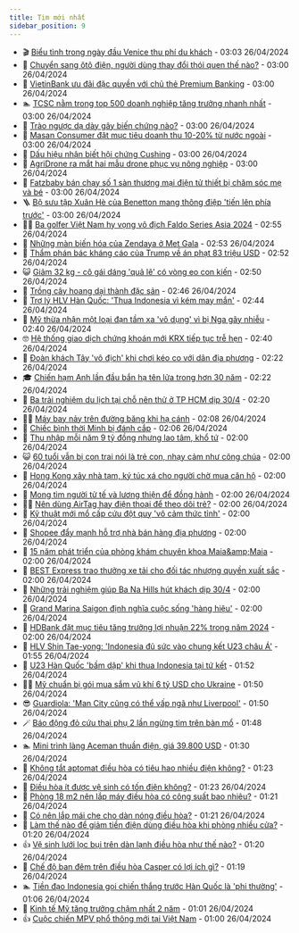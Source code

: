 ```yaml
---
title: Tim mới nhất
sidebar_position: 9
---
```


<!-- vnexpress-tin-moi-nhat:START -->
- 🎬 [Biểu tình trong ngày đầu Venice thu phí du khách](https://vnexpress.net/bieu-tinh-trong-ngay-dau-venice-thu-phi-du-khach-4738539.html) - 03:03 26/04/2024
- 🐎 [Chuyển sang ôtô điện, người dùng thay đổi thói quen thế nào?](https://vnexpress.net/chuyen-sang-oto-dien-nguoi-dung-thay-doi-thoi-quen-the-nao-4739125.html) - 03:00 26/04/2024
- 🦍 [VietinBank ưu đãi đặc quyền với chủ thẻ Premium Banking](https://vnexpress.net/vietinbank-uu-dai-dac-quyen-voi-chu-the-premium-banking-4739114.html) - 03:00 26/04/2024
- 🏊 [TCSC nằm trong top 500 doanh nghiệp tăng trưởng nhanh nhất](https://vnexpress.net/tcsc-nam-trong-top-500-doanh-nghiep-tang-truong-nhanh-nhat-4739086.html) - 03:00 26/04/2024
- 🎊 [Trào ngược dạ dày gây biến chứng nào?](https://vnexpress.net/trao-nguoc-da-day-gay-bien-chung-nao-4739067.html) - 03:00 26/04/2024
- 🎃 [Masan Consumer đặt mục tiêu doanh thu 10-20% từ nước ngoài](https://vnexpress.net/masan-consumer-dat-muc-tieu-doanh-thu-10-20-tu-nuoc-ngoai-4739050.html) - 03:00 26/04/2024
- 🧰 [Dấu hiệu nhận biết hội chứng Cushing](https://vnexpress.net/dau-hieu-nhan-biet-hoi-chung-cushing-4738977.html) - 03:00 26/04/2024
- 🔭 [AgriDrone ra mắt hai mẫu drone phục vụ nông nghiệp](https://vnexpress.net/agridrone-ra-mat-hai-mau-drone-phuc-vu-nong-nghiep-4738966.html) - 03:00 26/04/2024
- 🫶 [Fatzbaby bán chạy số 1 sàn thương mại điện tử thiết bị chăm sóc mẹ và bé](https://vnexpress.net/fatzbaby-ban-chay-so-1-san-thuong-mai-dien-tu-thiet-bi-cham-soc-me-va-be-4738591.html) - 03:00 26/04/2024
- 🪜 [Bộ sưu tập Xuân Hè của Benetton mang thông điệp &#39;tiến lên phía trước&#39;](https://vnexpress.net/bo-suu-tap-xuan-he-cua-benetton-mang-thong-diep-tien-len-phia-truoc-4736770.html) - 03:00 26/04/2024
- 👨‍🏫 [Ba golfer Việt Nam hy vọng vô địch Faldo Series Asia 2024](https://vnexpress.net/ba-golfer-viet-nam-hy-vong-vo-dich-faldo-series-asia-2024-4739145.html) - 02:55 26/04/2024
- 🎊 [Những màn biến hóa của Zendaya ở Met Gala](https://vnexpress.net/nhung-man-bien-hoa-cua-zendaya-o-met-gala-4737268.html) - 02:53 26/04/2024
- 🎊 [Thẩm phán bác kháng cáo của Trump về án phạt 83 triệu USD](https://vnexpress.net/tham-phan-bac-khang-cao-cua-trump-ve-an-phat-83-trieu-usd-4739081.html) - 02:52 26/04/2024
- 😺 [Giảm 32 kg - cô gái dáng &#39;quả lê&#39; có vòng eo con kiến](https://vnexpress.net/giam-32-kg-co-gai-dang-qua-le-co-vong-eo-con-kien-4738250.html) - 02:50 26/04/2024
- 🐘 [Trồng cây hoang dại thành đặc sản](https://vnexpress.net/trong-cay-hoang-dai-thanh-dac-san-4738623.html) - 02:46 26/04/2024
- 🌁 [Trợ lý HLV Hàn Quốc: &#39;Thua Indonesia vì kém may mắn&#39;](https://vnexpress.net/tro-ly-hlv-han-quoc-thua-indonesia-vi-kem-may-man-4739113.html) - 02:44 26/04/2024
- 🐲 [Mỹ thừa nhận một loại đạn tầm xa &#39;vô dụng&#39; vì bị Nga gây nhiễu](https://vnexpress.net/my-thua-nhan-mot-loai-dan-tam-xa-vo-dung-vi-bi-nga-gay-nhieu-4739054.html) - 02:40 26/04/2024
- 🤓 [Hệ thống giao dịch chứng khoán mới KRX tiếp tục trễ hẹn](https://vnexpress.net/he-thong-giao-dich-chung-khoan-moi-krx-tiep-tuc-tre-hen-4739106.html) - 02:40 26/04/2024
- 💪 [Đoàn khách Tây &#39;vô địch&#39; khi chơi kéo co với dân địa phương](https://vnexpress.net/doan-khach-tay-vo-dich-khi-choi-keo-co-voi-dan-dia-phuong-4738598.html) - 02:22 26/04/2024
- 🎓 [Chiến hạm Anh lần đầu bắn hạ tên lửa trong hơn 30 năm](https://vnexpress.net/chien-ham-anh-lan-dau-ban-ha-ten-lua-trong-hon-30-nam-4739043.html) - 02:22 26/04/2024
- 🫣 [Ba trải nghiệm du lịch tại chỗ nên thử ở TP HCM dịp 30/4](https://vnexpress.net/ba-trai-nghiem-du-lich-tai-cho-nen-thu-o-tp-hcm-dip-30-4-4738988.html) - 02:20 26/04/2024
- 🧑‍💻 [Máy bay nảy trên đường băng khi hạ cánh](https://vnexpress.net/may-bay-nay-tren-duong-bang-khi-ha-canh-4739057.html) - 02:08 26/04/2024
- 🐲 [Chiếc bình thời Minh bị đánh cắp](https://vnexpress.net/chiec-binh-thoi-minh-bi-danh-cap-4739037.html) - 02:06 26/04/2024
- 🌝 [Thu nhập mỗi năm 9 tỷ đồng nhưng lao tâm, khổ tứ](https://vnexpress.net/thu-nhap-moi-nam-9-ty-dong-tu-do-tai-chinh-4738872.html) - 02:00 26/04/2024
- 😺 [60 tuổi vẫn bị con trai nói là trẻ con, nhạy cảm như công chúa](https://vnexpress.net/60-tuoi-van-bi-con-trai-noi-la-tre-con-nhay-cam-nhu-cong-chua-4739032.html) - 02:00 26/04/2024
- 🐎 [Hong Kong xây nhà tạm, ký túc xá cho người chờ mua căn hộ](https://vnexpress.net/hong-kong-xay-nha-tam-ky-tuc-xa-cho-nguoi-cho-mua-can-ho-4738921.html) - 02:00 26/04/2024
- 🎡 [Mong tìm người tử tế và lương thiện để đồng hành](https://vnexpress.net/mong-tim-nguoi-tu-te-va-luong-thien-de-dong-hanh-4738330.html) - 02:00 26/04/2024
- 👨‍🏫 [Nên dùng AirTag hay điện thoại để theo dõi trẻ?](https://vnexpress.net/nen-dung-airtag-hay-dien-thoai-de-theo-doi-tre-4738996.html) - 02:00 26/04/2024
- 🦆 [Kỹ thuật mới mổ cấp cứu đột quỵ &#39;vô cảm thức tỉnh&#39;](https://vnexpress.net/ky-thuat-moi-mo-cap-cuu-dot-quy-vo-cam-thuc-tinh-4738974.html) - 02:00 26/04/2024
- 🚦 [Shopee đẩy mạnh hỗ trợ nhà bán hàng địa phương](https://vnexpress.net/shopee-day-manh-ho-tro-nha-ban-hang-dia-phuong-4738880.html) - 02:00 26/04/2024
- 💫 [15 năm phát triển của phòng khám chuyên khoa Maia&amp;amp;Maia](https://vnexpress.net/15-nam-phat-trien-cua-phong-kham-chuyen-khoa-maia-maia-4738873.html) - 02:00 26/04/2024
- 🎉 [BEST Express trao thưởng xe tải cho đối tác nhượng quyền xuất sắc](https://vnexpress.net/best-express-trao-thuong-xe-tai-cho-doi-tac-nhuong-quyen-xuat-sac-4738830.html) - 02:00 26/04/2024
- 🌋 [Những trải nghiệm giúp Ba Na Hills hút khách dịp 30/4](https://vnexpress.net/nhung-trai-nghiem-giup-ba-na-hills-hut-khach-dip-30-4-4738742.html) - 02:00 26/04/2024
- 🤖 [Grand Marina Saigon định nghĩa cuộc sống &#39;hàng hiệu&#39;](https://vnexpress.net/grand-marina-saigon-dinh-nghia-cuoc-song-hang-hieu-4738190.html) - 02:00 26/04/2024
- 🦏 [HDBank đặt mục tiêu tăng trưởng lợi nhuận 22% trong năm 2024](https://vnexpress.net/hdbank-dat-muc-tieu-tang-truong-loi-nhuan-22-trong-nam-2024-4737638.html) - 02:00 26/04/2024
- 🦩 [HLV Shin Tae-yong: &#39;Indonesia đủ sức vào chung kết U23 châu Á&#39;](https://vnexpress.net/hlv-shin-tae-yong-indonesia-du-suc-vao-chung-ket-u23-chau-a-4739055.html) - 01:55 26/04/2024
- 👺 [U23 Hàn Quốc &#39;bầm dập&#39; khi thua Indonesia tại tứ kết](https://vnexpress.net/u23-han-quoc-bam-dap-khi-thua-indonesia-tai-tu-ket-4739080.html) - 01:52 26/04/2024
- 🧑‍🏫 [Mỹ chuẩn bị gói mua sắm vũ khí 6 tỷ USD cho Ukraine](https://vnexpress.net/my-chuan-bi-goi-mua-sam-vu-khi-6-ty-usd-cho-ukraine-4739056.html) - 01:50 26/04/2024
- 😎 [Guardiola: &#39;Man City cũng có thể vấp ngã như Liverpool&#39;](https://vnexpress.net/guardiola-man-city-cung-co-the-vap-nga-nhu-liverpool-4739020.html) - 01:50 26/04/2024
- 🪄 [Báo động đỏ cứu thai phụ 2 lần ngừng tim trên bàn mổ](https://vnexpress.net/bao-dong-do-cuu-thai-phu-2-lan-ngung-tim-tren-ban-mo-4739045.html) - 01:48 26/04/2024
- 🏊 [Mini trình làng Aceman thuần điện, giá 39.800 USD](https://vnexpress.net/mini-trinh-lang-aceman-thuan-dien-gia-39-800-usd-4738888.html) - 01:30 26/04/2024
- 💃 [Không tắt aptomat điều hòa có tiêu hao nhiều điện không?](https://vnexpress.net/khong-tat-aptomat-dieu-hoa-co-tieu-hao-nhieu-dien-khong-4738980.html) - 01:23 26/04/2024
- 🦆 [Điều hòa ít được vệ sinh có tốn điện không?](https://vnexpress.net/dieu-hoa-it-duoc-ve-sinh-co-ton-dien-khong-4738949.html) - 01:23 26/04/2024
- 🎊 [Phòng 18 m2 nên lắp máy điều hòa có công suất bao nhiêu?](https://vnexpress.net/phong-18-m2-nen-lap-may-dieu-hoa-co-cong-suat-bao-nhieu-4738947.html) - 01:21 26/04/2024
- 👺 [Có nên lắp mái che cho dàn nóng điều hòa?](https://vnexpress.net/co-nen-lap-mai-che-cho-dan-nong-dieu-hoa-4738920.html) - 01:21 26/04/2024
- 🎡 [Làm thế nào để giảm tiền điện dùng điều hòa khi phòng nhiều cửa?](https://vnexpress.net/lam-the-nao-de-giam-tien-dien-dung-dieu-hoa-khi-phong-nhieu-cua-4738969.html) - 01:20 26/04/2024
- 👍 [Vệ sinh lưới lọc bụi trên dàn lạnh điều hòa như thế nào?](https://vnexpress.net/ve-sinh-luoi-loc-bui-tren-dan-lanh-dieu-hoa-nhu-the-nao-4738986.html) - 01:20 26/04/2024
- 🐎 [Chế độ ban đêm trên điều hòa Casper có lợi ích gì?](https://vnexpress.net/che-do-ban-dem-tren-dieu-hoa-casper-co-loi-ich-gi-4738984.html) - 01:19 26/04/2024
- 🏊 [Tiền đạo Indonesia gọi chiến thắng trước Hàn Quốc là &#39;phi thường&#39;](https://vnexpress.net/tien-dao-indonesia-goi-chien-thang-truoc-han-quoc-la-phi-thuong-4739029.html) - 01:06 26/04/2024
- 🦩 [Kinh tế Mỹ tăng trưởng chậm nhất 2 năm](https://vnexpress.net/kinh-te-my-tang-truong-cham-nhat-2-nam-4739040.html) - 01:01 26/04/2024
- 👍 [Cuộc chiến MPV phổ thông mới tại Việt Nam](https://vnexpress.net/cuoc-chien-mpv-pho-thong-moi-tai-viet-nam-4738990.html) - 01:00 26/04/2024<!-- vnexpress-tin-moi-nhat:END -->
